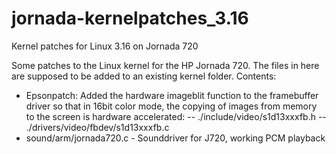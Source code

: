# jornada-kernelpatches_3.16
Kernel patches for Linux 3.16 on Jornada 720 

Some patches to the Linux kernel for the HP Jornada 720. The files in here are supposed to be added to an existing kernel folder. 
Contents:
- Epsonpatch: Added the hardware imageblit function to the framebuffer driver so that in 16bit color mode, the copying of images from memory to the screen is hardware accelerated:
-- ./include/video/s1d13xxxfb.h
-- ./drivers/video/fbdev/s1d13xxxfb.c
- sound/arm/jornada720.c - Sounddriver for J720, working PCM playback

